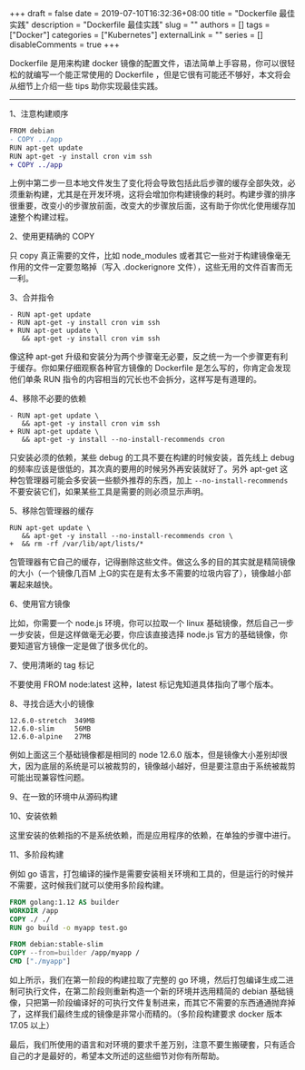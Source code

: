 +++
draft = false
date = 2019-07-10T16:32:36+08:00
title = "Dockerfile 最佳实践"
description = "Dockerfile 最佳实践"
slug = ""
authors = []
tags = ["Docker"]
categories = ["Kubernetes"]
externalLink = ""
series = []
disableComments = true
+++

Dockerfile 是用来构建 docker 镜像的配置文件，语法简单上手容易，你可以很轻松的就编写一个能正常使用的 Dockerfile ，但是它很有可能还不够好，本文将会从细节上介绍一些 tips 助你实现最佳实践。

--------------------------

1、注意构建顺序

```diff
FROM debian
- COPY ../app
RUN apt-get update
RUN apt-get -y install cron vim ssh
+ COPY ../app
```

上例中第二步一旦本地文件发生了变化将会导致包括此后步骤的缓存全部失效，必须重新构建，尤其是在开发环境，这将会增加你构建镜像的耗时。构建步骤的排序很重要，改变小的步骤放前面，改变大的步骤放后面，这有助于你优化使用缓存加速整个构建过程。


2、使用更精确的 COPY

只 copy 真正需要的文件，比如 node_modules 或者其它一些对于构建镜像毫无作用的文件一定要忽略掉（写入 .dockerignore 文件），这些无用的文件百害而无一利。


3、合并指令

```
- RUN apt-get update
- RUN apt-get -y install cron vim ssh
+ RUN apt-get update \
   && apt-get -y install cron vim ssh
```

像这种 apt-get 升级和安装分为两个步骤毫无必要，反之统一为一个步骤更有利于缓存。你如果仔细观察各种官方镜像的 Dockerfile 是怎么写的，你肯定会发现他们单条 RUN 指令的内容相当的冗长也不会拆分，这样写是有道理的。



4、移除不必要的依赖

```
- RUN apt-get update \
   && apt-get -y install cron vim ssh
+ RUN apt-get update \
   && apt-get -y install --no-install-recommends cron
```

只安装必须的依赖，某些 debug 的工具不要在构建的时候安装，首先线上 debug 的频率应该是很低的，其次真的要用的时候另外再安装就好了。另外 apt-get 这种包管理器可能会多安装一些额外推荐的东西，加上 `--no-install-recommends` 不要安装它们，如果某些工具是需要的则必须显示声明。


5、移除包管理器的缓存

```
RUN apt-get update \
   && apt-get -y install --no-install-recommends cron \
+  && rm -rf /var/lib/apt/lists/*
```

包管理器有它自己的缓存，记得删除这些文件。做这么多的目的其实就是精简镜像的大小（一个镜像几百M 上G的实在是有太多不需要的垃圾内容了），镜像越小部署起来越快。



6、使用官方镜像

比如，你需要一个 node.js 环境，你可以拉取一个 linux 基础镜像，然后自己一步一步安装，但是这样做毫无必要，你应该直接选择 node.js 官方的基础镜像，你要知道官方镜像一定是做了很多优化的。


7、使用清晰的 tag 标记

不要使用 FROM node:latest 这种，latest 标记鬼知道具体指向了哪个版本。


8、寻找合适大小的镜像

```
12.6.0-stretch  349MB
12.6.0-slim     56MB
12.6.0-alpine   27MB
```

例如上面这三个基础镜像都是相同的 node 12.6.0 版本，但是镜像大小差别却很大，因为底层的系统是可以被裁剪的，镜像越小越好，但是要注意由于系统被裁剪可能出现兼容性问题。


9、在一致的环境中从源码构建


10、安装依赖

这里安装的依赖指的不是系统依赖，而是应用程序的依赖，在单独的步骤中进行。


11、多阶段构建

例如 go 语言，打包编译的操作是需要安装相关环境和工具的，但是运行的时候并不需要，这时候我们就可以使用多阶段构建。

```dockerfile
FROM golang:1.12 AS builder
WORKDIR /app
COPY ./ ./
RUN go build -o myapp test.go

FROM debian:stable-slim
COPY --from=builder /app/myapp /
CMD ["./myapp"]
```

如上所示，我们在第一阶段的构建拉取了完整的 go 环境，然后打包编译生成二进制可执行文件，在第二阶段则重新构造一个新的环境并选用精简的 debian 基础镜像，只把第一阶段编译好的可执行文件复制进来，而其它不需要的东西通通抛弃掉了，这样我们最终生成的镜像是非常小而精的。（多阶段构建要求 docker 版本 17.05 以上）


最后，我们所使用的语言和对环境的要求千差万别，注意不要生搬硬套，只有适合自己的才是最好的，希望本文所述的这些细节对你有所帮助。